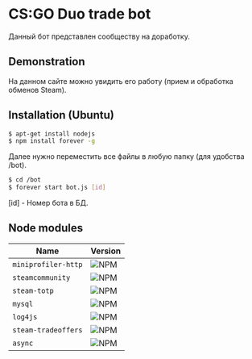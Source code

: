 # CS:GO Duo trade bot

Данный бот представлен сообществу на доработку.

## Demonstration

На данном сайте можно увидить его работу (прием и обработка обменов Steam).

## Installation (Ubuntu)

```bash
$ apt-get install nodejs
$ npm install forever -g
```
Далее нужно переместить все файлы в любую папку (для удобства /bot).

```bash
$ cd /bot
$ forever start bot.js [id]
```
[id] - Номер бота в БД.

## Node modules

| Name      |Version    |
|-----------|-----------|
| `miniprofiler-http` | ![NPM](https://img.shields.io/npm/v/miniprofiler.svg)|
| `steamcommunity` | ![NPM](https://img.shields.io/npm/v/steamcommunity.svg)|
| `steam-totp` | ![NPM](https://img.shields.io/npm/v/steam-totp.svg)|
| `mysql` | ![NPM](https://img.shields.io/npm/v/mysql.svg)|
| `log4js` | ![NPM](https://img.shields.io/npm/v/log4js.svg)|
| `steam-tradeoffers` | ![NPM](https://img.shields.io/npm/v/steam-tradeoffers.svg)|
| `async` | ![NPM](https://img.shields.io/npm/v/async.svg)|
